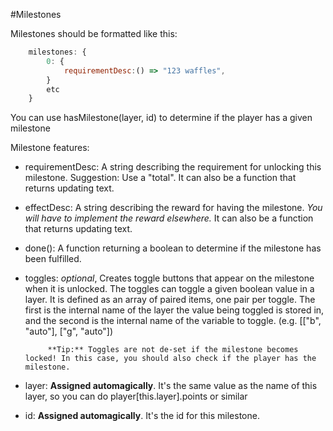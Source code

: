 #Milestones

Milestones should be formatted like this:

```js
    milestones: {
        0: {
            requirementDesc:() => "123 waffles",
        }
        etc
    }
```

You can use hasMilestone(layer, id) to determine if the player has a given milestone

Milestone features:

- requirementDesc: A string describing the requirement for unlocking this milestone. Suggestion: Use a "total".
                   It can also be a function that returns updating text.

- effectDesc: A string describing the reward for having the milestone. *You will have to implement the reward elsewhere.*
              It can also be a function that returns updating text.

- done(): A function returning a boolean to determine if the milestone has been fulfilled.

- toggles: *optional*, Creates toggle buttons that appear on the milestone when it is unlocked.
           The toggles can toggle a given boolean value in a layer.
           It is defined as an array of paired items, one pair per toggle. The first is the internal name of the layer
           the value being toggled is stored in, and the second is the internal name of the variable to toggle.
           (e.g. [["b", "auto"], ["g", "auto"])

           **Tip:** Toggles are not de-set if the milestone becomes locked! In this case, you should also check if the player has the milestone.

- layer: **Assigned automagically**. It's the same value as the name of this layer, so you can do player[this.layer].points or similar

- id: **Assigned automagically**. It's the id for this milestone.
